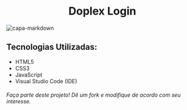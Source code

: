 <h1 align="center">Doplex Login</h1>

![capa-markdown](https://user-images.githubusercontent.com/57225298/116279009-6b5d3600-a75d-11eb-8fb8-d4e46ff6dfa4.png)


## Tecnologias Utilizadas:
- HTML5
- CSS3
- JavaScript
- Visual Studio Code (IDE)


<h6 align="left">
Faça parte deste projeto! Dê um fork e modifique de acordo com seu interesse.</h6>